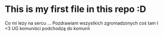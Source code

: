 # This is my first file in this repo :D
Co mi lezy na sercu ...
Pozdrawiam wszystkich zgromadzonych
coś tam
I <3 UG 
komuniści podchodzą do komunii